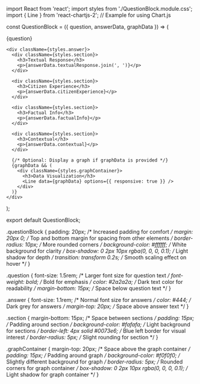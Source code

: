 import React from 'react';
import styles from './QuestionBlock.module.css';
import { Line } from 'react-chartjs-2'; // Example for using Chart.js

const QuestionBlock = ({ question, answerData, graphData }) => (
  <div className={styles.questionBlock}>
    <div className={styles.question}>{question}</div>

    <div className={styles.answer}>
      <div className={styles.section}>
        <h3>Textual Response</h3>
        <p>{answerData.textualResponse.join(', ')}</p>
      </div>
      
      <div className={styles.section}>
        <h3>Citizen Experience</h3>
        <p>{answerData.citizenExperience}</p>
      </div>
      
      <div className={styles.section}>
        <h3>Factual Info</h3>
        <p>{answerData.factualInfo}</p>
      </div>
      
      <div className={styles.section}>
        <h3>Contextual</h3>
        <p>{answerData.contextual}</p>
      </div>

      {/* Optional: Display a graph if graphData is provided */}
      {graphData && (
        <div className={styles.graphContainer}>
          <h3>Data Visualization</h3>
          <Line data={graphData} options={{ responsive: true }} />
        </div>
      )}
    </div>
  </div>
);

export default QuestionBlock;


.questionBlock {
  padding: 20px; /* Increased padding for comfort */
  margin: 20px 0; /* Top and bottom margin for spacing from other elements */
  border-radius: 10px; /* More rounded corners */
  background-color: #ffffff; /* White background for clarity */
  box-shadow: 0 2px 10px rgba(0, 0, 0, 0.1); /* Light shadow for depth */
  transition: transform 0.2s; /* Smooth scaling effect on hover */
}

.question {
  font-size: 1.5rem; /* Larger font size for question text */
  font-weight: bold; /* Bold for emphasis */
  color: #2a2a2a; /* Dark text color for readability */
  margin-bottom: 15px; /* Space below question text */
}

.answer {
  font-size: 1.1rem; /* Normal font size for answers */
  color: #444; /* Dark grey for answers */
  margin-top: 20px; /* Space above answer text */
}

.section {
  margin-bottom: 15px; /* Space between sections */
  padding: 15px; /* Padding around section */
  background-color: #fafafa; /* Light background for sections */
  border-left: 4px solid #0073e6; /* Blue left border for visual interest */
  border-radius: 5px; /* Slight rounding for section */
}

.graphContainer {
  margin-top: 20px; /* Space above the graph container */
  padding: 15px; /* Padding around graph */
  background-color: #f0f0f0; /* Slightly different background for graph */
  border-radius: 5px; /* Rounded corners for graph container */
  box-shadow: 0 2px 10px rgba(0, 0, 0, 0.1); /* Light shadow for graph container */
}
